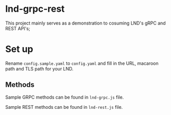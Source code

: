 # lnd-grpc-rest

This project mainly serves as a demonstration to cosuming LND's gRPC and REST API's;

# Set up

Rename `config.sample.yaml` to `config.yaml` and fill in the URL, macaroon path and TLS path for your LND.


## Methods

Sample GRPC methods can be found in `lnd-grpc.js` file. 

Sample REST methods can be found in `lnd-rest.js` file.
